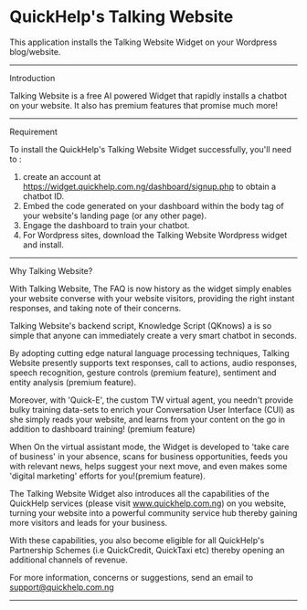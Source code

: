 # QuickHelp's Talking Website

This application installs the Talking Website Widget on your Wordpress blog/website.

************
Introduction

Talking Website is a free AI powered Widget that rapidly installs a chatbot on your website. It also has premium features that promise much more!

***********

Requirement

To install the QuickHelp's Talking Website Widget successfully, you'll need to :

1. create an account at https://widget.quickhelp.com.ng/dashboard/signup.php to obtain a chatbot ID.
2. Embed the code generated on your dashboard within the body tag of your website's landing page (or any other page).
3. Engage the dashboard to train your chatbot.
4. For Wordpress sites, download the Talking Website Wordpress widget and install.


********************
Why Talking Website?

With Talking Website, The FAQ is now history as the widget simply enables your website converse with your website visitors, providing the right instant responses, and taking note of their concerns.

Talking Website's backend script, Knowledge Script (QKnows) a is so simple that anyone can immediately create a very smart chatbot in seconds.

By adopting cutting edge natural language processing techniques, Talking Website presently supports text responses, call to actions, audio responses, speech recognition, gesture controls (premium feature), sentiment and entity analysis (premium feature).

Moreover, with 'Quick-E', the custom TW virtual agent, you needn't provide bulky training data-sets to enrich your Conversation User Interface (CUI) as she simply reads your website, and learns from your content on the go in addition to dashboard training! (premium feature)

When On the virtual assistant mode, the Widget is developed to 'take care of business' in your absence, scans for business opportunities, feeds you with relevant news, helps suggest your next move, and even makes some 'digital marketing' efforts for you!(premium feature).

The Talking Website Widget also introduces all the capabilities of the QuickHelp services (please visit www.quickhelp.com.ng) on you website, turning your website into a powerful community service hub thereby gaining more visitors and leads for your business.

With these capabilities, you also become eligible for all QuickHelp's Partnership Schemes (i.e QuickCredit, QuickTaxi etc) thereby opening an additional channels of revenue.

For more information, concerns or suggestions, send an email to support@quickhelp.com.ng

*********************
